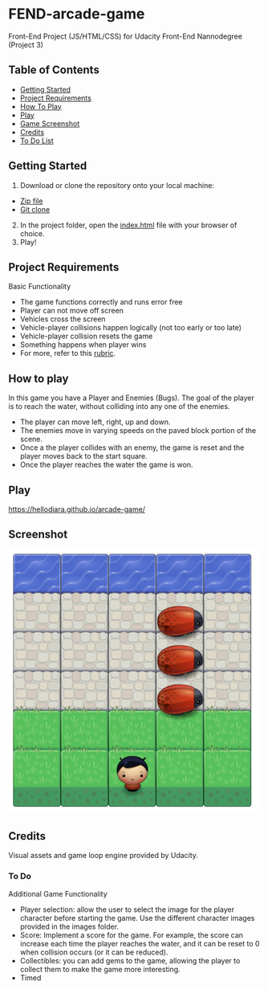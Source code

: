 FEND-arcade-game
===============================
Front-End Project (JS/HTML/CSS) for Udacity Front-End Nannodegree (Project 3)

## Table of Contents
* [Getting Started](#getting-started)
* [Project Requirements](#project-requirements)
* [How To Play](#how-to-play)
* [Play](#play)
* [Game Screenshot](#screenshot)
* [Credits](#credits)
* [To Do List](#to-do)

## Getting Started
1. Download or clone the repository onto your local machine:
* [Zip file](https://github.com/hellodiara/arcade-game/archive/master.zip)
* [Git clone](https://github.com/hellodiara/arcade-game.git)
2. In the project folder, open the [index.html](https://github.com/hellodiara/arcade-game/blob/master/index.html) file with your browser of choice. 
3. Play!

## Project Requirements
Basic Functionality 
* The game functions correctly and runs error free
* Player can not move off screen
* Vehicles cross the screen
* Vehicle-player collisions happen logically (not too early or too late)
* Vehicle-player collision resets the game
* Something happens when player wins
* For more, refer to this [rubric](https://review.udacity.com/#!/projects/2696458597/rubric).

## How to play
In this game you have a Player and Enemies (Bugs). The goal of the player is to reach the water, without colliding into any one of the enemies. 
* The player can move left, right, up and down. 
* The enemies move in varying speeds on the paved block portion of the scene. 
* Once a the player collides with an enemy, the game is reset and the player moves back to the start square. 
* Once the player reaches the water the game is won.

## Play
https://hellodiara.github.io/arcade-game/

## Screenshot
![Screenshot of Arcade Game](https://github.com/hellodiara/arcade-game/blob/master/images/arcade-game-screenshot.png)

## Credits
Visual assets and game loop engine provided by Udacity.

### To Do
Additional Game Functionality
* Player selection: allow the user to select the image for the player character before starting the game. Use the different character images provided in the images folder.
* Score: Implement a score for the game. For example, the score can increase each time the player reaches the water, and it can be reset to 0 when collision occurs (or it can be reduced).
* Collectibles: you can add gems to the game, allowing the player to collect them to make the game more interesting.
* Timed
